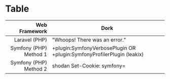 # Table 

| Web Framework | Dork |
|-----:|---------------|
|Laravel (PHP)|   "Whoops! There was an error."            |
|  Symfony (PHP) Method 1  |  +plugin:SymfonyVerbosePlugin OR +plugin:SymfonyProfilerPlugin (leakix)            |
| Symfony (PHP) Method 2    |    shodan Set-Cookie: symfony=           | 



